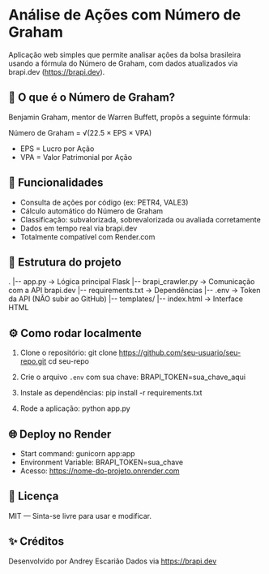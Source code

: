 Análise de Ações com Número de Graham
=====================================

Aplicação web simples que permite analisar ações da bolsa brasileira usando a fórmula do Número de Graham,
com dados atualizados via brapi.dev (https://brapi.dev).

📘 O que é o Número de Graham?
------------------------------
Benjamin Graham, mentor de Warren Buffett, propôs a seguinte fórmula:

  Número de Graham = √(22.5 × EPS × VPA)

- EPS = Lucro por Ação
- VPA = Valor Patrimonial por Ação

🚀 Funcionalidades
------------------
- Consulta de ações por código (ex: PETR4, VALE3)
- Cálculo automático do Número de Graham
- Classificação: subvalorizada, sobrevalorizada ou avaliada corretamente
- Dados em tempo real via brapi.dev
- Totalmente compatível com Render.com

📂 Estrutura do projeto
-----------------------
.
|-- app.py              -> Lógica principal Flask
|-- brapi_crawler.py    -> Comunicação com a API brapi.dev
|-- requirements.txt    -> Dependências
|-- .env                -> Token da API (NÃO subir ao GitHub)
|-- templates/
    |-- index.html      -> Interface HTML

⚙️ Como rodar localmente
------------------------
1. Clone o repositório:
   git clone https://github.com/seu-usuario/seu-repo.git
   cd seu-repo

2. Crie o arquivo `.env` com sua chave:
   BRAPI_TOKEN=sua_chave_aqui

3. Instale as dependências:
   pip install -r requirements.txt

4. Rode a aplicação:
   python app.py

🌐 Deploy no Render
-------------------
- Start command: gunicorn app:app
- Environment Variable: BRAPI_TOKEN=sua_chave
- Acesso: https://nome-do-projeto.onrender.com

📄 Licença
----------
MIT — Sinta-se livre para usar e modificar.

✨ Créditos
----------
Desenvolvido por Andrey Escarião
Dados via https://brapi.dev
